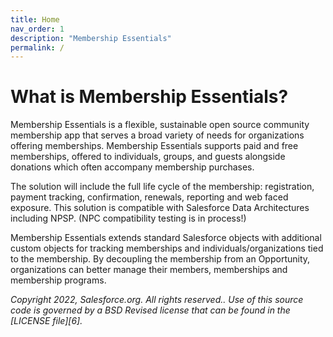 ```yaml
---
title: Home
nav_order: 1
description: "Membership Essentials"
permalink: /
---
```


# What is Membership Essentials?

Membership Essentials is a flexible, sustainable open source community membership app that serves a broad variety of needs for organizations offering memberships. Membership Essentials supports paid and free memberships, offered to individuals, groups, and guests alongside donations which often accompany membership purchases.

The solution will include the full life cycle of the membership: registration, payment tracking, confirmation, renewals, reporting and web faced exposure. This solution is compatible with Salesforce Data Architectures including NPSP. (NPC compatibility testing is in process!)

Membership Essentials extends standard Salesforce objects with additional custom objects for tracking memberships and individuals/organizations tied to the membership. By decoupling the membership from an Opportunity, organizations can better manage their members, memberships and membership programs.




*Copyright 2022, Salesforce.org. All rights reserved..
Use of this source code is governed by a BSD Revised
license that can be found in the [LICENSE file][6].*


